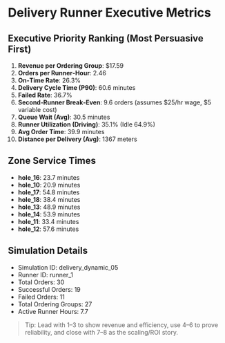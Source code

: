 # Delivery Runner Executive Metrics

## Executive Priority Ranking (Most Persuasive First)
1. **Revenue per Ordering Group**: $17.59
2. **Orders per Runner‑Hour**: 2.46
3. **On‑Time Rate**: 26.3%
4. **Delivery Cycle Time (P90)**: 60.6 minutes
5. **Failed Rate**: 36.7%
6. **Second‑Runner Break‑Even**: 9.6 orders (assumes $25/hr wage, $5 variable cost)
7. **Queue Wait (Avg)**: 30.5 minutes
8. **Runner Utilization (Driving)**: 35.1% (Idle 64.9%)
9. **Avg Order Time**: 39.9 minutes
10. **Distance per Delivery (Avg)**: 1367 meters

## Zone Service Times
- **hole_16**: 23.7 minutes
- **hole_10**: 20.9 minutes
- **hole_17**: 54.8 minutes
- **hole_18**: 38.4 minutes
- **hole_13**: 48.9 minutes
- **hole_14**: 53.9 minutes
- **hole_11**: 33.4 minutes
- **hole_12**: 57.6 minutes


## Simulation Details
- Simulation ID: delivery_dynamic_05
- Runner ID: runner_1
- Total Orders: 30
- Successful Orders: 19
- Failed Orders: 11
- Total Ordering Groups: 27
- Active Runner Hours: 7.7

> Tip: Lead with 1–3 to show revenue and efficiency, use 4–6 to prove reliability, and close with 7–8 as the scaling/ROI story.
